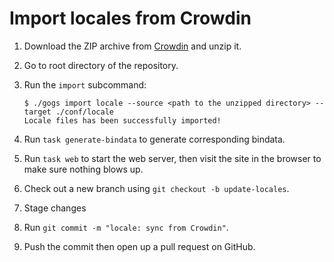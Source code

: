 # Import locales from Crowdin

1. Download the ZIP archive from [Crowdin](https://crowdin.gogs.io/) and unzip it.
1. Go to root directory of the repository.
1. Run the `import` subcommand:

    ```
    $ ./gogs import locale --source <path to the unzipped directory> --target ./conf/locale
    Locale files has been successfully imported!
    ```

1. Run `task generate-bindata` to generate corresponding bindata.
1. Run `task web` to start the web server, then visit the site in the browser to make sure nothing blows up.
1. Check out a new branch using `git checkout -b update-locales`.
1. Stage changes
1. Run `git commit -m "locale: sync from Crowdin"`.
1. Push the commit then open up a pull request on GitHub.
